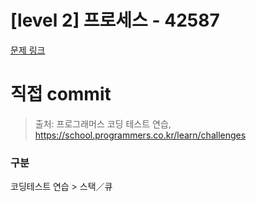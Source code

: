 # [level 2] 프로세스 - 42587

[문제 링크](https://school.programmers.co.kr/learn/courses/30/lessons/42587)

# 직접 commit

> 출처: 프로그래머스 코딩 테스트 연습, https://school.programmers.co.kr/learn/challenges

### 구분

코딩테스트 연습 > 스택／큐
